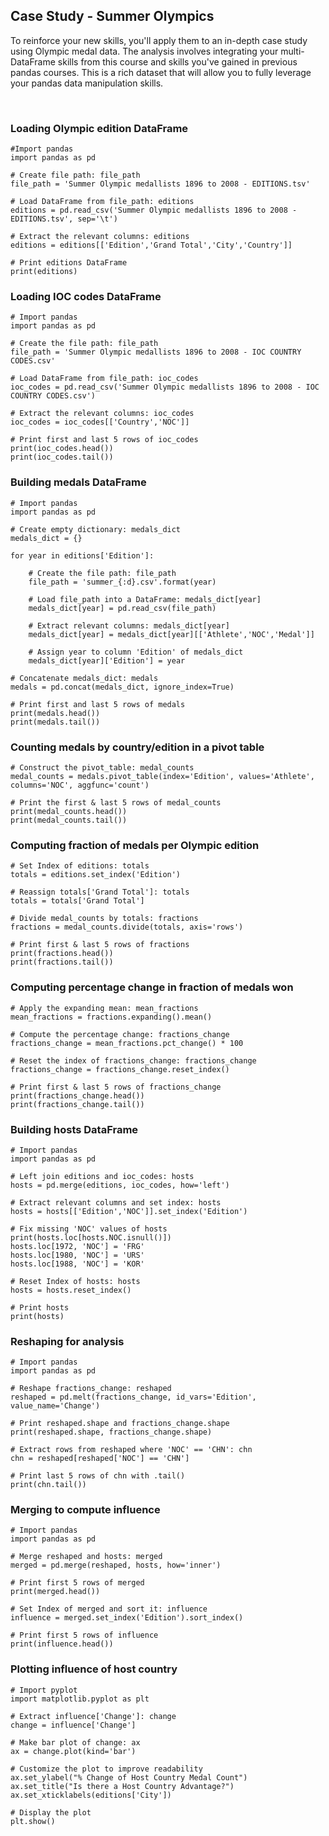 ## Case Study - Summer Olympics

To reinforce your new skills, you'll apply them to an in-depth case study using Olympic medal data. The analysis involves integrating your multi-DataFrame skills from this course and skills you've gained in previous pandas courses. This is a rich dataset that will allow you to fully leverage your pandas data manipulation skills.

<br>

### Loading Olympic edition DataFrame

```
#Import pandas
import pandas as pd

# Create file path: file_path
file_path = 'Summer Olympic medallists 1896 to 2008 - EDITIONS.tsv'

# Load DataFrame from file_path: editions
editions = pd.read_csv('Summer Olympic medallists 1896 to 2008 - EDITIONS.tsv', sep='\t')

# Extract the relevant columns: editions
editions = editions[['Edition','Grand Total','City','Country']]

# Print editions DataFrame
print(editions)
```

### Loading IOC codes DataFrame

```
# Import pandas
import pandas as pd

# Create the file path: file_path
file_path = 'Summer Olympic medallists 1896 to 2008 - IOC COUNTRY CODES.csv'

# Load DataFrame from file_path: ioc_codes
ioc_codes = pd.read_csv('Summer Olympic medallists 1896 to 2008 - IOC COUNTRY CODES.csv')

# Extract the relevant columns: ioc_codes
ioc_codes = ioc_codes[['Country','NOC']]

# Print first and last 5 rows of ioc_codes
print(ioc_codes.head())
print(ioc_codes.tail())
```

### Building medals DataFrame

```
# Import pandas
import pandas as pd

# Create empty dictionary: medals_dict
medals_dict = {}

for year in editions['Edition']:

    # Create the file path: file_path
    file_path = 'summer_{:d}.csv'.format(year)

    # Load file_path into a DataFrame: medals_dict[year]
    medals_dict[year] = pd.read_csv(file_path)

    # Extract relevant columns: medals_dict[year]
    medals_dict[year] = medals_dict[year][['Athlete','NOC','Medal']]

    # Assign year to column 'Edition' of medals_dict
    medals_dict[year]['Edition'] = year

# Concatenate medals_dict: medals
medals = pd.concat(medals_dict, ignore_index=True)

# Print first and last 5 rows of medals
print(medals.head())
print(medals.tail())
```

### Counting medals by country/edition in a pivot table

```
# Construct the pivot_table: medal_counts
medal_counts = medals.pivot_table(index='Edition', values='Athlete', columns='NOC', aggfunc='count')

# Print the first & last 5 rows of medal_counts
print(medal_counts.head())
print(medal_counts.tail())
```

### Computing fraction of medals per Olympic edition

```
# Set Index of editions: totals
totals = editions.set_index('Edition')

# Reassign totals['Grand Total']: totals
totals = totals['Grand Total']

# Divide medal_counts by totals: fractions
fractions = medal_counts.divide(totals, axis='rows')

# Print first & last 5 rows of fractions
print(fractions.head())
print(fractions.tail())
```

### Computing percentage change in fraction of medals won

```
# Apply the expanding mean: mean_fractions
mean_fractions = fractions.expanding().mean()

# Compute the percentage change: fractions_change
fractions_change = mean_fractions.pct_change() * 100

# Reset the index of fractions_change: fractions_change
fractions_change = fractions_change.reset_index()

# Print first & last 5 rows of fractions_change
print(fractions_change.head())
print(fractions_change.tail())
```

### Building hosts DataFrame

```
# Import pandas
import pandas as pd

# Left join editions and ioc_codes: hosts
hosts = pd.merge(editions, ioc_codes, how='left')

# Extract relevant columns and set index: hosts
hosts = hosts[['Edition','NOC']].set_index('Edition')

# Fix missing 'NOC' values of hosts
print(hosts.loc[hosts.NOC.isnull()])
hosts.loc[1972, 'NOC'] = 'FRG'
hosts.loc[1980, 'NOC'] = 'URS'
hosts.loc[1988, 'NOC'] = 'KOR'

# Reset Index of hosts: hosts
hosts = hosts.reset_index()

# Print hosts
print(hosts)
```

### Reshaping for analysis

```
# Import pandas
import pandas as pd

# Reshape fractions_change: reshaped
reshaped = pd.melt(fractions_change, id_vars='Edition', value_name='Change')

# Print reshaped.shape and fractions_change.shape
print(reshaped.shape, fractions_change.shape)

# Extract rows from reshaped where 'NOC' == 'CHN': chn
chn = reshaped[reshaped['NOC'] == 'CHN']

# Print last 5 rows of chn with .tail()
print(chn.tail())
```

### Merging to compute influence

```
# Import pandas
import pandas as pd

# Merge reshaped and hosts: merged
merged = pd.merge(reshaped, hosts, how='inner')

# Print first 5 rows of merged
print(merged.head())

# Set Index of merged and sort it: influence
influence = merged.set_index('Edition').sort_index()

# Print first 5 rows of influence
print(influence.head())
```

### Plotting influence of host country

```
# Import pyplot
import matplotlib.pyplot as plt

# Extract influence['Change']: change
change = influence['Change']

# Make bar plot of change: ax
ax = change.plot(kind='bar')

# Customize the plot to improve readability
ax.set_ylabel("% Change of Host Country Medal Count")
ax.set_title("Is there a Host Country Advantage?")
ax.set_xticklabels(editions['City'])

# Display the plot
plt.show()
```